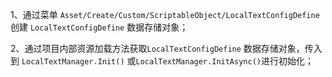 1、通过菜单 `Asset/Create/Custom/ScriptableObject/LocalTextConfigDefine` 创建 `LocalTextConfigDefine` 数据存储对象；

2、通过项目内部资源加载方法获取`LocalTextConfigDefine` 数据存储对象，传入到 `LocalTextManager.Init()` 或`LocalTextManager.InitAsync()`进行初始化；